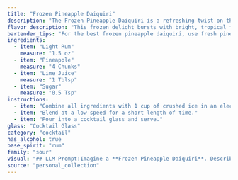 ```yaml
---
title: "Frozen Pineapple Daiquiri"
description: "The Frozen Pineapple Daiquiri is a refreshing twist on the classic Daiquiri family, a rum-based cocktail originating in Cuba.  This tropical take swaps the traditional lime for pineapple, creating a sweet and tangy summer treat perfect for sipping poolside. "
flavor_description: "This frozen delight bursts with bright, tropical flavors.  Sweet pineapple takes center stage, perfectly balanced by the tartness of fresh lime juice. The light rum adds a subtle, mellow warmth that complements the fruity sweetness without overpowering it.  The result is a refreshing, creamy, and utterly delicious cocktail that embodies the essence of summer. "
bartender_tips: "For the best frozen pineapple daiquiri, use fresh pineapple for the sweetest flavor.  Muddle the fruit thoroughly to release its juices.  Balance the sweetness with tart lime juice, adjusting to taste.  Use a good quality light rum for a clean, bright flavor.  To ensure a smooth consistency, use a good quality blender and blend until completely smooth.  Don't forget a salted rim for an extra touch of sweetness!  Enjoy! "
ingredients:
  - item: "Light Rum"
    measure: "1.5 oz"
  - item: "Pineapple"
    measure: "4 Chunks"
  - item: "Lime Juice"
    measure: "1 Tblsp"
  - item: "Sugar"
    measure: "0.5 Tsp"
instructions:
  - item: "Combine all ingredients with 1 cup of crushed ice in an electric blender."
  - item: "Blend at a low speed for a short length of time."
  - item: "Pour into a cocktail glass and serve."
glass: "Cocktail Glass"
category: "cocktail"
has_alcohol: true
base_spirit: "rum"
family: "sour"
visual: "## LLM Prompt:Imagine a **Frozen Pineapple Daiquiri**. Describe its appearance, focusing on these aspects:* **Color:** What shade of yellow or orange does the drink exhibit? Is it a vibrant, tropical color or a more muted, creamy hue?* **Texture:** Is the drink smooth and creamy or icy and chunky? Does it have any visible ice crystals?* **Garnish:** What type of garnish is typically used? Is it a pineapple wedge, a lime wheel, a maraschino cherry, or something else entirely?* **Glassware:** What kind of glass is the drink served in? Is it a hurricane glass, a coupe glass, or something else?* **Overall Impression:** How would you describe the drink's overall appearance? Is it refreshing and inviting, or elegant and sophisticated? **Bonus:**  Can you also describe how the light would refract through the drink, creating a shimmering effect? "
source: "personal_collection"
---
```


